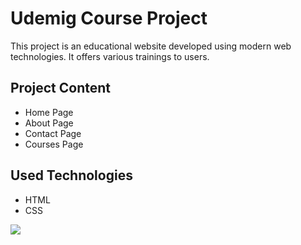 <h1>Udemig Course Project</h1>

<p>This project is an educational website developed using modern web technologies. It offers various trainings to users.</p>

<h2>Project Content</h2>

<ul>
  <li>Home Page</li>
  <li>About Page</li>
  <li>Contact Page</li>
  <li>Courses Page</li>
</ul>

<h2>Used Technologies</h2>

<ul>
  <li>HTML</li>
  <li>CSS</li>
</ul>

<img src="./img/udemigcourse.gif"/>
